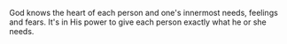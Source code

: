 God knows the heart of each person and one's innermost needs, feelings and fears. It's in His power to give each person exactly what he or she needs. 

